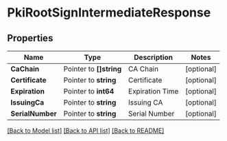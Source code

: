 # PkiRootSignIntermediateResponse


## Properties

Name | Type | Description | Notes
------------ | ------------- | ------------- | -------------
**CaChain** | Pointer to **[]string** | CA Chain | [optional] 
**Certificate** | Pointer to **string** | Certificate | [optional] 
**Expiration** | Pointer to **int64** | Expiration Time | [optional] 
**IssuingCa** | Pointer to **string** | Issuing CA | [optional] 
**SerialNumber** | Pointer to **string** | Serial Number | [optional] 





[[Back to Model list]](../README.md#documentation-for-models) [[Back to API list]](../README.md#documentation-for-api-endpoints) [[Back to README]](../README.md)


